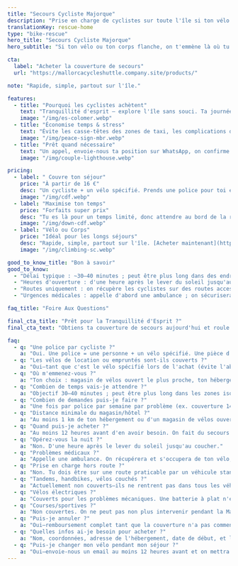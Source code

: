 ```yaml
---
title: "Secours Cycliste Majorque"
description: "Prise en charge de cyclistes sur toute l'île si ton vélo ou ton corps flanche. Simple. Rapide. Fiable."
translationKey: rescue-home
type: "bike-rescue"
hero_title: "Secours Cycliste Majorque"
hero_subtitle: "Si ton vélo ou ton corps flanche, on t'emmène là où tu dois être."

cta:
  label: "Acheter la couverture de secours"
  url: "https://mallorcacycleshuttle.company.site/products/"

note: "Rapide, simple, partout sur l'île."

features:
  - title: "Pourquoi les cyclistes achètent"
    text: "Tranquillité d'esprit – explore l'île sans souci. Ta journée n'est pas fichue—ni celle de ton groupe."
    image: "/img/es-colomer.webp"
  - title: "Économise temps & stress"
    text: "Évite les casse-têtes des zones de taxi, les complications de langue et les longues attentes au bord de la route."
    image: "/img/peace-sign-mbr.webp"
  - title: "Prêt quand nécessaire"
    text: "Un appel, envoie-nous ta position sur WhatsApp, on confirme et on envoie l'heure d'arrivée estimée."
    image: "/img/couple-lighthouse.webp"

pricing:
  - label: " Couvre ton séjour"
    price: "À partir de 16 €"
    desc: "Un cycliste + un vélo spécifié. Prends une police pour toi et tes partenaires de route."
    image: "/img/cdf.webp"
  - label: "Maximise ton temps"
    price: "Forfaits super prix"
    desc: "Tu es là pour un temps limité, donc attendre au bord de la route n'est probablement pas la meilleure façon de passer ta journée !"
    image: "/img/down-cdf.webp"
  - label: "Vélo ou Corps"
    price: "Idéal pour les longs séjours"
    desc: "Rapide, simple, partout sur l'île. [Acheter maintenant](https://mallorcacycleshuttle.company.site/products/)"
    image: "/img/climbing-sc.webp"

good_to_know_title: "Bon à savoir"
good_to_know:
  - "Délai typique : ~30–40 minutes ; peut être plus long dans des endroits très isolés comme Port de Sa Calobra pendant les heures de pointe au printemps."
  - "Heures d'ouverture : d'une heure après le lever du soleil jusqu'au coucher."
  - "Routes uniquement : on récupère les cyclistes sur des routes accessibles par un véhicule standard (non 4×4)."
  - "Urgences médicales : appelle d'abord une ambulance ; on sécurisera/transportera ton vélo (les vélos ne rentrent pas dans les ambulances)."

faq_title: "Foire Aux Questions"

final_cta_title: "Prêt pour la Tranquillité d'Esprit ?"
final_cta_text: "Obtiens ta couverture de secours aujourd'hui et roule sans souci à travers Majorque"

faq:
  - q: "Une police par cycliste ?"
    a: "Oui. Une police = une personne + un vélo spécifié. Une pièce d'identité peut être demandée pour éviter qu'un groupe essaie de couvrir tout le monde avec une seule police."
  - q: "Les vélos de location ou empruntés sont-ils couverts ?"
    a: "Oui—tant que c'est le vélo spécifié lors de l'achat (évite l'abus de groupe)."
  - q: "Où m'emmenez-vous ?"
    a: "Ton choix : magasin de vélos ouvert le plus proche, ton hébergement ou ton loueur."
  - q: "Combien de temps vais-je attendre ?"
    a: "Objectif 30–40 minutes ; peut être plus long dans les zones isolées (ex. Port de Sa Calobra les jours très fréquentés). On a des véhicules sur toute l'île et on peut faire venir un soutien supplémentaire."
  - q: "Combien de demandes puis-je faire ?"
    a: "Une fois par police par semaine par problème (ex. couverture 14 jours inclut deux demandes pour le même problème). Les problèmes différents ne sont pas plafonnés, mais l'abus peut entraîner annulation et remboursement de la partie non utilisée."
  - q: "Distance minimale du magasin/hôtel ?"
    a: "Au moins 1 km de ton hébergement ou d'un magasin de vélos ouvert."
  - q: "Quand puis-je acheter ?"
    a: "Au moins 12 heures avant d'en avoir besoin. On fait du secours & rapatriement, pas du taxi."
  - q: "Opérez-vous la nuit ?"
    a: "Non. D'une heure après le lever du soleil jusqu'au coucher."
  - q: "Problèmes médicaux ?"
    a: "Appelle une ambulance. On récupérera et s'occupera de ton vélo, mais on n'est pas médecins."
  - q: "Prise en charge hors route ?"
    a: "Non. Tu dois être sur une route praticable par un véhicule standard (non 4×4)."
  - q: "Tandems, handbikes, vélos couchés ?"
    a: "Actuellement non couverts—ils ne rentrent pas dans tous les véhicules."
  - q: "Vélos électriques ?"
    a: "Couverts pour les problèmes mécaniques. Une batterie à plat n'est pas une raison de secours ; gère la recharge s'il te plaît—considère ça comme une expérience d'apprentissage."
  - q: "Courses/sportives ?"
    a: "Non couvertes. On ne peut pas non plus intervenir pendant la Majorque 312 où il y a des fermetures de routes."
  - q: "Puis-je annuler ?"
    a: "Oui—remboursement complet tant que la couverture n'a pas commencé."
  - q: "Quelles infos ai-je besoin pour acheter ?"
    a: "Nom, coordonnées, adresse de l'hébergement, date de début, et les détails du vélo."
  - q: "Puis-je changer mon vélo pendant mon séjour ?"
    a: "Oui—envoie-nous un email au moins 12 heures avant et on mettra à jour la police."
---
```

